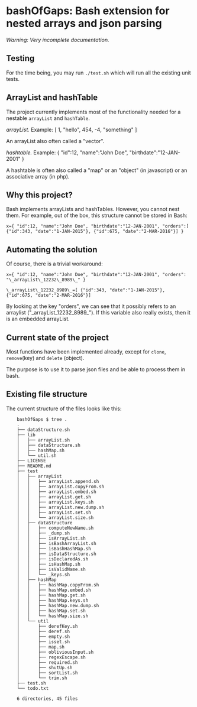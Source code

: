 # bashOfGaps: Bash extension for nested arrays and json parsing

_Warning: Very incomplete documentation._

## Testing

For the time being, you may run `./test.sh` which will run all the existing unit tests.

## ArrayList and hashTable

The project currently implements most of the functionality needed for a nestable `arrayList` and `hashTable`.

*arrayList.* Example: [ 1, "hello", 454, -4, "something" ]

An arrayList also often called a "vector".

*hashtable.* Example: { "id":12, "name":"John Doe", "birthdate":"12-JAN-2001" }

A hashtable is often also called a "map" or an "object" (in javascript) or an associative array (in php).

## Why this project?

Bash implements arrayLists and hashTables. However, you cannot nest them. For example, out of the box, this structure cannot be stored in Bash:

	x={ "id":12, "name":"John Doe", "birthdate":"12-JAN-2001", "orders":[ {"id":343, "date":"1-JAN-2015"}, {"id":675, "date":"2-MAR-2016"}] }

## Automating the solution

Of course, there is a trivial workaround:

	x={ "id":12, "name":"John Doe", "birthdate":"12-JAN-2001", "orders": "\_arrayList\_12232\_8989\_" }

	\_arrayList\_12232_8989\_=[ {"id":343, "date":"1-JAN-2015"}, {"id":675, "date":"2-MAR-2016"}]


By looking at the key "orders", we can see that it possibly refers to an arraylist ("\_arrayList\_12232\_8989\_"). If this variable also really exists, then it is an embedded arrayList.

## Current state of the project

Most functions have been implemented already, except for `clone`, `remove`(key) and `delete` (object).

The purpose is to use it to parse json files and be able to process them in bash.

## Existing file structure

The current structure of the files looks like this:

```
	bashOfGaps $ tree .
	.
	├── dataStructure.sh
	├── lib
	│   ├── arrayList.sh
	│   ├── dataStructure.sh
	│   ├── hashMap.sh
	│   └── util.sh
	├── LICENSE
	├── README.md
	├── test
	│   ├── arrayList
	│   │   ├── arrayList.append.sh
	│   │   ├── arrayList.copyFrom.sh
	│   │   ├── arrayList.embed.sh
	│   │   ├── arrayList.get.sh
	│   │   ├── arrayList.keys.sh
	│   │   ├── arrayList.new.dump.sh
	│   │   ├── arrayList.set.sh
	│   │   └── arrayList.size.sh
	│   ├── dataStructure
	│   │   ├── computeNewName.sh
	│   │   ├── _dump.sh
	│   │   ├── isArrayList.sh
	│   │   ├── isBashArrayList.sh
	│   │   ├── isBashHashMap.sh
	│   │   ├── isDataStructure.sh
	│   │   ├── isDeclaredAs.sh
	│   │   ├── isHashMap.sh
	│   │   ├── isValidName.sh
	│   │   └── _keys.sh
	│   ├── hashMap
	│   │   ├── hashMap.copyFrom.sh
	│   │   ├── hashMap.embed.sh
	│   │   ├── hashMap.get.sh
	│   │   ├── hashMap.keys.sh
	│   │   ├── hashMap.new.dump.sh
	│   │   ├── hashMap.set.sh
	│   │   └── hashMap.size.sh
	│   └── util
	│       ├── derefKey.sh
	│       ├── deref.sh
	│       ├── empty.sh
	│       ├── isset.sh
	│       ├── map.sh
	│       ├── obliviousInput.sh
	│       ├── regexEscape.sh
	│       ├── required.sh
	│       ├── shutUp.sh
	│       ├── sortList.sh
	│       └── trim.sh
	├── test.sh
	└── todo.txt

	6 directories, 45 files
```

